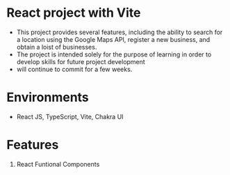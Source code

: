 # React project with Vite

- This project provides several features, including the ability to search for a location using the Google Maps API, register a new business, and obtain a loist of businesses. 
- The project is intended solely for the purpose of learning in order to develop skills for future project development
- will continue to commit for a few weeks.

# Environments
- React JS, TypeScript, Vite, Chakra UI

# Features
1. React Funtional Components


